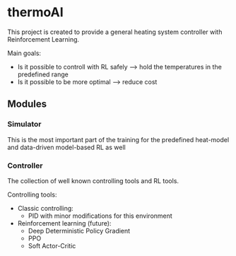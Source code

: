 # thermoAI

This project is created to provide a general heating system controller with Reinforcement Learning. 

Main goals:
* Is it possible to controll with RL safely --> hold the temperatures in the predefined range
* Is it possible to be more optimal --> reduce cost

## Modules
### Simulator
This is the most important part of the training for the predefined heat-model and data-driven model-based RL as well
### Controller
The collection of well known controlling tools and RL tools.

Controlling tools:
* Classic controlling: 
    * PID with minor modifications for this environment
* Reinforcement learning (future):
    * Deep Deterministic Policy Gradient
    * PPO
    * Soft Actor-Critic

